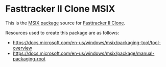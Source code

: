 # Fasttracker II Clone MSIX

This is the [MSIX package](https://www.microsoft.com/store/productId/9PK13604VB17) source for [Fasttracker II Clone](https://github.com/a740g/ft2-clone).

Resources used to create this package are as follows:

- <https://docs.microsoft.com/en-us/windows/msix/packaging-tool/tool-overview>
- <https://docs.microsoft.com/en-us/windows/msix/package/manual-packaging-root>
